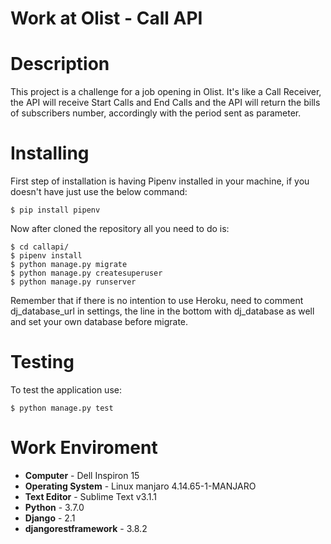 # Work at Olist - Call API

# Description

This project is a challenge for a job opening in Olist. It's like a Call Receiver, the API will receive Start Calls and End Calls and the API will return the bills of subscribers number, accordingly with the period sent as parameter.

# Installing

First step of installation is having Pipenv installed in your machine, if you doesn't have just use the below command:

``` $ pip install pipenv ```

Now after cloned the repository all you need to do is:

```
$ cd callapi/
$ pipenv install
$ python manage.py migrate
$ python manage.py createsuperuser
$ python manage.py runserver
```
Remember that if there is no intention to use Heroku, need to comment dj_database_url in settings, the line in the bottom with dj_database as well and set your own database before migrate.

# Testing

To test the application use:
```
$ python manage.py test
```

# Work Enviroment

* **Computer**         - Dell Inspiron 15
* **Operating System** - Linux manjaro 4.14.65-1-MANJARO
* **Text Editor**      - Sublime Text v3.1.1
* **Python** - 3.7.0
* **Django** - 2.1 
* **djangorestframework** - 3.8.2
